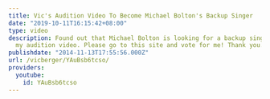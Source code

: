```yaml
---
title: Vic's Audition Video To Become Michael Bolton's Backup Singer
date: "2019-10-11T16:15:42+08:00"
type: video
description: Found out that Michael Bolton is looking for a backup singer. Here is
  my audition video. Please go to this site and vote for me! Thank you. http://dreamjobbing.com/dreamjobs/10/697
publishdate: "2014-11-13T17:55:56.000Z"
url: /vicberger/YAuBsb6tcso/
providers:
  youtube:
    id: YAuBsb6tcso
---
```

